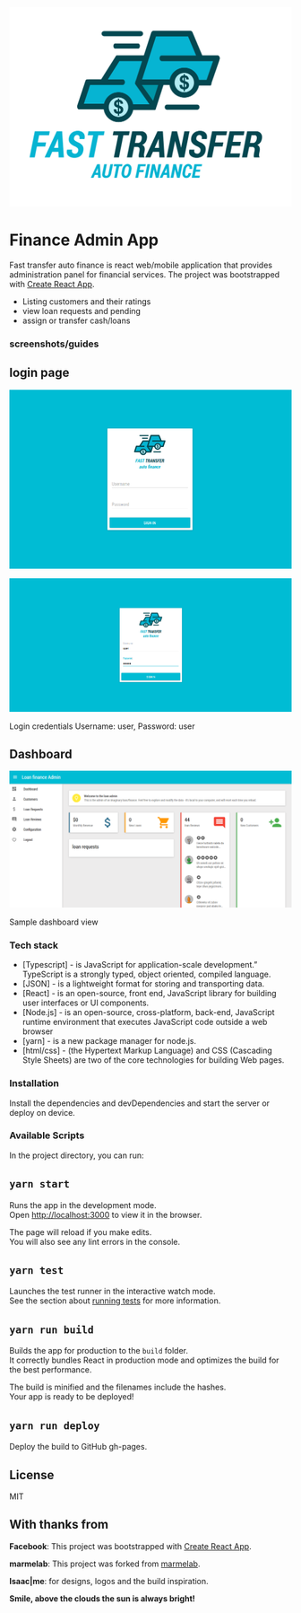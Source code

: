 ![finance app](https://github.com/javamaasai/finance-admin-app/blob/main/screenshots/fasttransfer-autofinance-logo-01.png?raw=true)

# Finance Admin App

Fast transfer auto finance is react web/mobile application that provides administration panel for financial services. The project was bootstrapped with [Create React App](https://github.com/facebookincubator/create-react-app).

  - Listing customers and their ratings
  - view loan requests and pending
  - assign or transfer cash/loans

### screenshots/guides
## login page

![login page](https://github.com/javamaasai/finance-admin-app/blob/main/screenshots/fasttransfer-login.png?raw=true)

![login credentials](https://github.com/javamaasai/finance-admin-app/blob/main/screenshots/fasttransfer-login-user.png?raw=true)

Login credentials Username: user, Password: user 

## Dashboard
![dashboard page](https://github.com/javamaasai/finance-admin-app/blob/main/screenshots/fasttransfer-dashboard.png?raw=true)

Sample dashboard view

### Tech stack

* [Typescript] - is JavaScript for application-scale development.” TypeScript is a strongly typed, object oriented, compiled language.
* [JSON] - is a lightweight format for storing and transporting data.
* [React] - is an open-source, front end, JavaScript library for building user interfaces or UI components.
* [Node.js] - is an open-source, cross-platform, back-end, JavaScript runtime environment that executes JavaScript code outside a web browser
* [yarn] - is a new package manager for node.js.
* [html/css] - (the Hypertext Markup Language) and CSS (Cascading Style Sheets) are two of the core technologies for building Web pages.

### Installation

Install the dependencies and devDependencies and start the server or deploy on device.

### Available Scripts

In the project directory, you can run:

## `yarn start`

Runs the app in the development mode.<br>
Open [http://localhost:3000](http://localhost:3000) to view it in the browser.

The page will reload if you make edits.<br>
You will also see any lint errors in the console.

## `yarn test`

Launches the test runner in the interactive watch mode.<br>
See the section about [running tests](#running-tests) for more information.

## `yarn run build`

Builds the app for production to the `build` folder.<br>
It correctly bundles React in production mode and optimizes the build for the best performance.

The build is minified and the filenames include the hashes.<br>
Your app is ready to be deployed!

## `yarn run deploy`

Deploy the build to GitHub gh-pages.


License
----

MIT

With thanks from
----
**Facebook**: This project was bootstrapped with [Create React App](https://github.com/facebookincubator/create-react-app).

**marmelab**: This project was forked from [marmelab](https://marmelab.com/react-admin/Tutorial.html).

**Isaac|me**: for designs, logos and the build inspiration.


**Smile, above the clouds the sun is always bright!**
